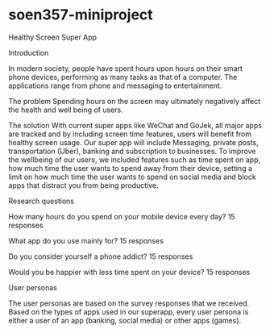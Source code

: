 # soen357-miniproject
Healthy Screen Super App

Introduction

In modern society, people have spent hours upon hours on their smart phone devices, performing as many tasks as that of a computer. The applications range from phone and messaging to entertainment. 

The problem
Spending hours on the screen may ultimately negatively affect the health and well being of users. 

The solution 
With current super apps like WeChat and GoJek, all major apps are tracked and by including screen time features, users will benefit from healthy screen usage. Our super app will include
Messaging, private posts, transportation (Uber), banking and subscription to businesses. To improve the wellbeing of our users, we included features such as time spent on app, how much time the user wants to spend away from their device, setting a limit on how much time the user wants to spend on social media and block apps that distract you from being productive.


Research questions

How many hours do you spend on your mobile device every day?
15 responses

 


















What app do you use mainly for? 
15 responses
 



















Do you consider yourself a phone addict?
15 responses

 

Would you be happier with less time spent on your device?
15 responses

 



 User personas

The user personas are based on the survey responses that we received. Based on the types of apps used in our superapp, every user persona is either a user of an app (banking, social media) or other apps (games). 
 

 

